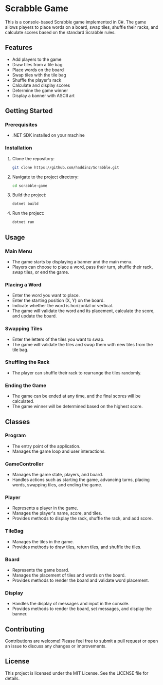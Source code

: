 # Scrabble Game

This is a console-based Scrabble game implemented in C#. The game allows players to place words on a board, swap tiles, shuffle their racks, and calculate scores based on the standard Scrabble rules.

## Features

- Add players to the game
- Draw tiles from a tile bag
- Place words on the board
- Swap tiles with the tile bag
- Shuffle the player's rack
- Calculate and display scores
- Determine the game winner
- Display a banner with ASCII art

## Getting Started

### Prerequisites

- .NET SDK installed on your machine

### Installation

1. Clone the repository:
    ```sh
    git clone https://github.com/haddinz/Scrabble.git
    ```

2. Navigate to the project directory:
    ```sh
    cd scrabble-game
    ```

3. Build the project:
    ```sh
    dotnet build
    ```

4. Run the project:
    ```sh
    dotnet run
    ```

## Usage

### Main Menu

- The game starts by displaying a banner and the main menu.
- Players can choose to place a word, pass their turn, shuffle their rack, swap tiles, or end the game.

### Placing a Word

- Enter the word you want to place.
- Enter the starting position (X, Y) on the board.
- Indicate whether the word is horizontal or vertical.
- The game will validate the word and its placement, calculate the score, and update the board.

### Swapping Tiles

- Enter the letters of the tiles you want to swap.
- The game will validate the tiles and swap them with new tiles from the tile bag.

### Shuffling the Rack

- The player can shuffle their rack to rearrange the tiles randomly.

### Ending the Game

- The game can be ended at any time, and the final scores will be calculated.
- The game winner will be determined based on the highest score.

## Classes

### Program

- The entry point of the application.
- Manages the game loop and user interactions.

### GameController

- Manages the game state, players, and board.
- Handles actions such as starting the game, advancing turns, placing words, swapping tiles, and ending the game.

### Player

- Represents a player in the game.
- Manages the player's name, score, and tiles.
- Provides methods to display the rack, shuffle the rack, and add score.

### TileBag

- Manages the tiles in the game.
- Provides methods to draw tiles, return tiles, and shuffle the tiles.

### Board

- Represents the game board.
- Manages the placement of tiles and words on the board.
- Provides methods to render the board and validate word placement.

### Display

- Handles the display of messages and input in the console.
- Provides methods to render the board, set messages, and display the banner.

## Contributing

Contributions are welcome! Please feel free to submit a pull request or open an issue to discuss any changes or improvements.

## License

This project is licensed under the MIT License. See the LICENSE file for details.
